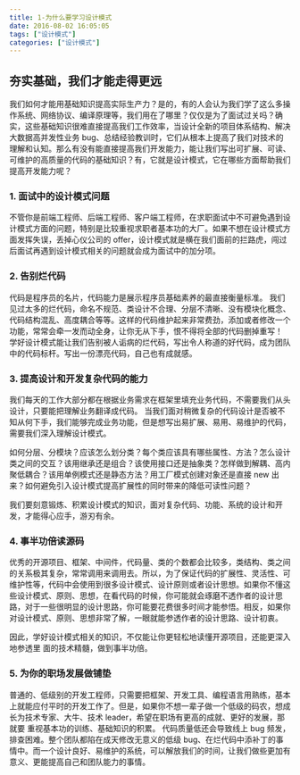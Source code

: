 ```yaml
---
title: 1-为什么要学习设计模式
date: 2016-08-02 16:05:05
tags: ["设计模式"]
categories: ["设计模式"]
---
```


## 夯实基础，我们才能走得更远

我们如何才能用基础知识提高实际生产力？是的，有的人会认为我们学了这么多操作系统、网络协议、编译原理等，我们用在了哪里？仅仅是为了面试过关吗？确实，这些基础知识很难直接提高我们工作效率，当设计全新的项目体系结构、解决大数据高并发性业务 bug、总结经验教训时，它们从根本上提高了我们对技术的理解和认知。那么有没有能直接提高我们开发能力，能让我们写出可扩展、可读、可维护的高质量的代码的基础知识？有，它就是设计模式，它在哪些方面帮助我们提高开发能力呢？

### 1. 面试中的设计模式问题

不管你是前端工程师、后端工程师、客户端工程师，在求职面试中不可避免遇到设计模式方面的问题，特别是比较重视求职者基本功的大厂。如果不想在设计模式方面发挥失误，丢掉心仪公司的 offer，设计模式就是横在我们面前的拦路虎，闯过后面试再遇到设计模式相关的问题就会成为面试中的加分项。

### 2. 告别烂代码

代码是程序员的名片，代码能力是展示程序员基础素养的最直接衡量标准。
我们见过太多的烂代码，命名不规范、类设计不合理、分层不清晰、没有模块化概念、代码结构混乱、高度耦合等等。这样的代码维护起来非常费劲，添加或者修改一个功能，常常会牵一发而动全身，让你无从下手，恨不得将全部的代码删掉重写！
学好设计模式能让我们告别被人诟病的烂代码，写出令人称道的好代码，成为团队中的代码标杆。写出一份漂亮代码，自己也有成就感。

### 3. 提高设计和开发复杂代码的能力

我们每天的工作大部分都在根据业务需求在框架里填充业务代码，不需要我们从头设计，只要能把理解业务翻译成代码。
当我们面对稍微复杂的代码设计是否被不知从何下手，我们能够完成业务功能，但是想写出易扩展、易用、易维护的代码，需要我们深入理解设计模式。

如何分层、分模块？应该怎么划分类？每个类应该具有哪些属性、方法？怎么设计类之间的交互？该用继承还是组合？该使用接口还是抽象类？怎样做到解耦、高内聚低耦合？该用单例模式还是静态方法？用工厂模式创建对象还是直接 new 出来？如何避免引入设计模式提高扩展性的同时带来的降低可读性问题？

我们要刻意锻炼、积累设计模式的知识，面对复杂代码、功能、系统的设计和开发，才能得心应手，游刃有余。

### 4. 事半功倍读源码

优秀的开源项目、框架、中间件，代码量、类的个数都会比较多，类结构、类之间的关系极其复杂，常常调用来调用去。所以，为了保证代码的扩展性、灵活性、可维护性等，代码中会使用到很多设计模式、设计原则或者设计思想。如果你不懂这些设计模式、原则、思想，在看代码的时候，你可能就会琢磨不透作者的设计思路，对于一些很明显的设计思路，你可能要花费很多时间才能参悟。相反，如果你对设计模式、原则、思想非常了解，一眼就能参透作者的设计思路、设计初衷。

因此，学好设计模式相关的知识，不仅能让你更轻松地读懂开源项目，还能更深入地参透里
面的技术精髓，做到事半功倍。

### 5. 为你的职场发展做铺垫

普通的、低级别的开发工程师，只需要把框架、开发工具、编程语言用熟练，基本上就能应付平时的开发工作了。但是，如果你不想一辈子做一个低级的码农，想成长为技术专家、大牛、技术 leader，希望在职场有更高的成就、更好的发展，那就要
重视基本功的训练、基础知识的积累。
代码质量低还会导致线上 bug 频发，排查困难。整个团队都陷在成天修改无意义的低级 bug、在烂代码中添补丁的事情中。而一个设计良好、易维护的系统，可以解放我们的时间，让我们做些更加有意义、更能提高自己和团队能力的事情。
